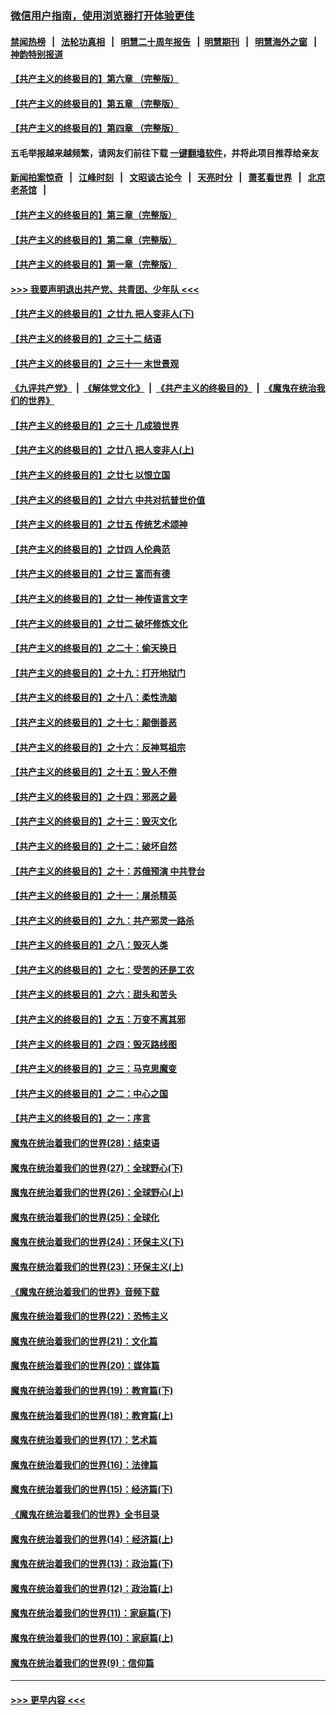 ### [微信用户指南，使用浏览器打开体验更佳](https://github.com/gfw-breaker/banned-news1/blob/master/indexes/wechat-guide.md?t=0)
#### [禁闻热榜](热点新闻.md?t=0)  &nbsp;&nbsp;|&nbsp;&nbsp; [法轮功真相](https://github.com/gfw-breaker/truth/blob/master/README.md?t=0) &nbsp;&nbsp;|&nbsp;&nbsp; [明慧二十周年报告](https://github.com/gfw-breaker/mh-reports/blob/master/README.md?t=0) &nbsp;&nbsp;|&nbsp;&nbsp;[明慧期刊](https://github.com/gfw-breaker/mh-qikan) &nbsp;&nbsp;|&nbsp;&nbsp; [明慧海外之窗](https://github.com/gfw-breaker/mh-news/blob/master/README.md?t=0) &nbsp;&nbsp;|&nbsp;&nbsp; [神韵特别报道](https://github.com/gfw-breaker/mh-news/blob/master/shenyun.md?t=0)
#### [【共产主义的终极目的】第六章 （完整版）](../pages/nsc422/n11428913.md?t=02171333) 
#### [【共产主义的终极目的】第五章 （完整版）](../pages/nsc422/n11428912.md?t=02171333) 
#### [【共产主义的终极目的】第四章 （完整版）](../pages/nsc422/n11428907.md?t=02171333) 
#### 五毛举报越来越频繁，请网友们前往下载 [一键翻墙软件](https://github.com/gfw-breaker/ssr-accounts)，并将此项目推荐给亲友
#### [新闻拍案惊奇](https://github.com/gfw-breaker/banned-news1/blob/master/pages/link4.md) &nbsp;&nbsp;|&nbsp;&nbsp; [江峰时刻](https://github.com/gfw-breaker/banned-news1/blob/master/pages/link4.md) &nbsp;&nbsp;|&nbsp;&nbsp; [文昭谈古论今](https://github.com/gfw-breaker/banned-news1/blob/master/pages/link4.md) &nbsp;&nbsp;|&nbsp;&nbsp; [天亮时分](https://github.com/gfw-breaker/banned-news1/blob/master/pages/link4.md) &nbsp;&nbsp;|&nbsp;&nbsp; [萧茗看世界](https://github.com/gfw-breaker/banned-news1/blob/master/pages/link4.md) &nbsp;&nbsp;|&nbsp;&nbsp; [北京老茶馆](https://github.com/gfw-breaker/banned-news1/blob/master/pages/link4.md) &nbsp;&nbsp;|&nbsp;&nbsp; 
#### [【共产主义的终极目的】第三章（完整版）](../pages/nsc422/n11428848.md?t=02171333) 
#### [【共产主义的终极目的】第二章（完整版）](../pages/nsc422/n11428831.md?t=02171333) 
#### [【共产主义的终极目的】第一章（完整版）](../pages/nsc422/n11417651.md?t=02171333) 
#### [>>> 我要声明退出共产党、共青团、少年队 <<<](https://github.com/begood0513/goodnews/blob/master/quit/letter.md) 
#### [【共产主义的终极目的】之廿九 把人变非人(下)](../pages/nsc422/n11344140.md?t=02171333) 
#### [【共产主义的终极目的】之三十二 结语](../pages/nsc422/n11360535.md?t=02171333) 
#### [【共产主义的终极目的】之三十一 末世景观](../pages/nsc422/n11351129.md?t=02171333) 
#### [《九评共产党》](https://github.com/begood0513/9ping.md/blob/master/README.md) &nbsp;|&nbsp; [《解体党文化》](../../../../jtdwh.md/blob/master/README.md)  &nbsp;|&nbsp; [《共产主义的终极目的》](../../../../gczydzjmd.md/blob/master/README.md) &nbsp;|&nbsp; [《魔鬼在统治我们的世界》](../../../../mgztzwmdsj.md/blob/master/README.md) 
#### [【共产主义的终极目的】之三十 几成狼世界](../pages/nsc422/n11348280.md?t=02171333) 
#### [【共产主义的终极目的】之廿八 把人变非人(上)](../pages/nsc422/n11340492.md?t=02171333) 
#### [【共产主义的终极目的】之廿七 以恨立国](../pages/nsc422/n11336944.md?t=02171333) 
#### [【共产主义的终极目的】之廿六 中共对抗普世价值](../pages/nsc422/n11324785.md?t=02171333) 
#### [【共产主义的终极目的】之廿五 传统艺术颂神](../pages/nsc422/n11296396.md?t=02171333) 
#### [【共产主义的终极目的】之廿四 人伦典范](../pages/nsc422/n11296397.md?t=02171333) 
#### [【共产主义的终极目的】之廿三 富而有德](../pages/nsc422/n11283598.md?t=02171333) 
#### [【共产主义的终极目的】之廿一 神传语言文字](../pages/nsc422/n11263265.md?t=02171333) 
#### [【共产主义的终极目的】之廿二 破坏修炼文化](../pages/nsc422/n11245728.md?t=02171333) 
#### [【共产主义的终极目的】之二十：偷天换日](../pages/nsc422/n11238846.md?t=02171333) 
#### [【共产主义的终极目的】之十九：打开地狱门](../pages/nsc422/n11206376.md?t=02171333) 
#### [【共产主义的终极目的】之十八：柔性洗脑](../pages/nsc422/n11199994.md?t=02171333) 
#### [【共产主义的终极目的】之十七：颠倒善恶](../pages/nsc422/n11179782.md?t=02171333) 
#### [【共产主义的终极目的】之十六：反神骂祖宗](../pages/nsc422/n11166798.md?t=02171333) 
#### [【共产主义的终极目的】之十五：毁人不倦](../pages/nsc422/n11166792.md?t=02171333) 
#### [【共产主义的终极目的】之十四：邪恶之最](../pages/nsc422/n11150249.md?t=02171333) 
#### [【共产主义的终极目的】之十三：毁灭文化](../pages/nsc422/n11135227.md?t=02171333) 
#### [【共产主义的终极目的】之十二：破坏自然](../pages/nsc422/n11135214.md?t=02171333) 
#### [【共产主义的终极目的】之十：苏俄预演 中共登台](../pages/nsc422/n11118424.md?t=02171333) 
#### [【共产主义的终极目的】之十一：屠杀精英](../pages/nsc422/n11118442.md?t=02171333) 
#### [【共产主义的终极目的】之九：共产邪灵一路杀](../pages/nsc422/n11114139.md?t=02171333) 
#### [【共产主义的终极目的】之八：毁灭人类](../pages/nsc422/n11108503.md?t=02171333) 
#### [【共产主义的终极目的】之七：受苦的还是工农](../pages/nsc422/n11101809.md?t=02171333) 
#### [【共产主义的终极目的】之六：甜头和苦头](../pages/nsc422/n11096971.md?t=02171333) 
#### [【共产主义的终极目的】之五：万变不离其邪](../pages/nsc422/n11091285.md?t=02171333) 
#### [【共产主义的终极目的】之四：毁灭路线图](../pages/nsc422/n11086284.md?t=02171333) 
#### [【共产主义的终极目的】之三：马克思魔变](../pages/nsc422/n11061941.md?t=02171333) 
#### [【共产主义的终极目的】之二：中心之国](../pages/nsc422/n11047728.md?t=02171333) 
#### [【共产主义的终极目的】之一：序言](../pages/nsc422/n11086077.md?t=02171333) 
#### [魔鬼在统治着我们的世界(28)：结束语](../pages/nsc422/n10936246.md?t=02171333) 
#### [魔鬼在统治着我们的世界(27)：全球野心(下)](../pages/nsc422/n10928319.md?t=02171333) 
#### [魔鬼在统治着我们的世界(26)：全球野心(上)](../pages/nsc422/n10900318.md?t=02171333) 
#### [魔鬼在统治着我们的世界(25)：全球化](../pages/nsc422/n10788205.md?t=02171333) 
#### [魔鬼在统治着我们的世界(24)：环保主义(下)](../pages/nsc422/n10695307.md?t=02171333) 
#### [魔鬼在统治着我们的世界(23)：环保主义(上)](../pages/nsc422/n10688613.md?t=02171333) 
#### [《魔鬼在统治着我们的世界》音频下载](../pages/nsc422/n10635553.md?t=02171333) 
#### [魔鬼在统治着我们的世界(22)：恐怖主义](../pages/nsc422/n10614727.md?t=02171333) 
#### [魔鬼在统治着我们的世界(21)：文化篇](../pages/nsc422/n10597706.md?t=02171333) 
#### [魔鬼在统治着我们的世界(20)：媒体篇](../pages/nsc422/n10586579.md?t=02171333) 
#### [魔鬼在统治着我们的世界(19)：教育篇(下)](../pages/nsc422/n10564808.md?t=02171333) 
#### [魔鬼在统治着我们的世界(18)：教育篇(上)](../pages/nsc422/n10526970.md?t=02171333) 
#### [魔鬼在统治着我们的世界(17)：艺术篇](../pages/nsc422/n10499093.md?t=02171333) 
#### [魔鬼在统治着我们的世界(16)：法律篇](../pages/nsc422/n10485969.md?t=02171333) 
#### [魔鬼在统治着我们的世界(15)：经济篇(下)](../pages/nsc422/n10469975.md?t=02171333) 
#### [《魔鬼在统治着我们的世界》全书目录](../pages/nsc422/n10464261.md?t=02171333) 
#### [魔鬼在统治着我们的世界(14)：经济篇(上)](../pages/nsc422/n10457370.md?t=02171333) 
#### [魔鬼在统治着我们的世界(13)：政治篇(下)](../pages/nsc422/n10448270.md?t=02171333) 
#### [魔鬼在统治着我们的世界(12)：政治篇(上)](../pages/nsc422/n10444576.md?t=02171333) 
#### [魔鬼在统治着我们的世界(11)：家庭篇(下)](../pages/nsc422/n10440961.md?t=02171333) 
#### [魔鬼在统治着我们的世界(10)：家庭篇(上)](../pages/nsc422/n10435448.md?t=02171333) 
#### [魔鬼在统治着我们的世界(9)：信仰篇](../pages/nsc422/n10432159.md?t=02171333) 

----
#### [ >>> 更早内容 <<< ](../indexes/nsc422-earlier.md)
